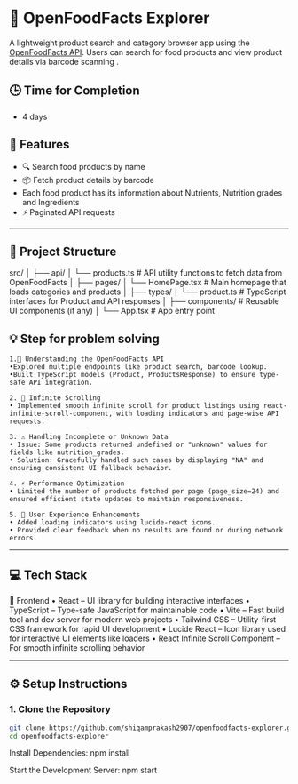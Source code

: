 # 🛒 OpenFoodFacts Explorer

A lightweight product search and category browser app using the [OpenFoodFacts API](https://world.openfoodfacts.org). Users can search for food products and view product details via barcode scanning .

## 🕒 Time for Completion
- 4 days

## 🚀 Features

- 🔍 Search food products by name
- 📦 Fetch product details by barcode
- Each food product has its information about Nutrients, Nutrition grades and Ingredients
- ⚡ Paginated API requests

---

## 📁 Project Structure

src/
│
├── api/
│ └── products.ts # API utility functions to fetch data from OpenFoodFacts
│
├── pages/
│ └── HomePage.tsx # Main homepage that loads categories and products
│
├── types/
│ └── product.ts # TypeScript interfaces for Product and API responses
│
├── components/ # Reusable UI components (if any)
│
└── App.tsx # App entry point

## 💡 Step for problem solving

    1.🧠 Understanding the OpenFoodFacts API
    •Explored multiple endpoints like product search, barcode lookup.
    •Built TypeScript models (Product, ProductsResponse) to ensure type-safe API integration.

    2. 🔁 Infinite Scrolling
    • Implemented smooth infinite scroll for product listings using react-infinite-scroll-component, with loading indicators and page-wise API requests.

    3. ⚠️ Handling Incomplete or Unknown Data
    • Issue: Some products returned undefined or "unknown" values for fields like nutrition_grades.
    • Solution: Gracefully handled such cases by displaying "NA" and ensuring consistent UI fallback behavior.

    4. ⚡ Performance Optimization
    • Limited the number of products fetched per page (page_size=24) and ensured efficient state updates to maintain responsiveness.

    5. 💅 User Experience Enhancements
    • Added loading indicators using lucide-react icons.
    • Provided clear feedback when no results are found or during network errors.

---

## 💻 Tech Stack

🔷 Frontend
• React – UI library for building interactive interfaces
• TypeScript – Type-safe JavaScript for maintainable code
• Vite – Fast build tool and dev server for modern web projects
• Tailwind CSS – Utility-first CSS framework for rapid UI development
• Lucide React – Icon library used for interactive UI elements like loaders
• React Infinite Scroll Component – For smooth infinite scrolling behavior

---

## ⚙️ Setup Instructions

### 1. Clone the Repository

```bash
git clone https://github.com/shiqamprakash2907/openfoodfacts-explorer.git
cd openfoodfacts-explorer
```

Install Dependencies:
npm install

Start the Development Server:
npm start
